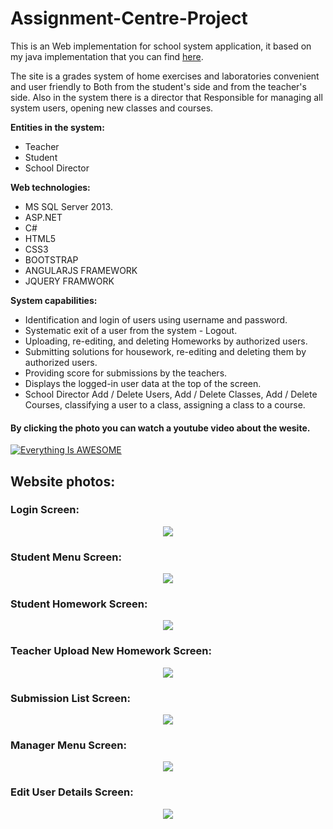 # Assignment-Centre-Project
This is an Web implementation for school system application, it based on my java implementation that you can find [here](https://github.com/ShaharAssenheim/School-System).

The site is a grades system of home exercises and laboratories convenient and user friendly to Both from the student's side and from the teacher's side. Also in the system there is a director that
Responsible for managing all system users, opening new classes and courses.

**Entities in the system:**
* Teacher
* Student
* School Director

**Web technologies:**
* MS SQL Server 2013.
* ASP.NET
* C#
* HTML5
* CSS3
* BOOTSTRAP
* ANGULARJS FRAMEWORK
* JQUERY FRAMWORK

**System capabilities:**
* Identification and login of users using username and password.
* Systematic exit of a user from the system - Logout.
* Uploading, re-editing, and deleting Homeworks by authorized users.
* Submitting solutions for housework, re-editing and deleting them by authorized users.
* Providing score for submissions by the teachers.
* Displays the logged-in user data at the top of the screen.
* School Director Add / Delete Users, Add / Delete Classes, Add / Delete Courses, classifying a user to a class, assigning a class to a course.

#### By clicking the photo you can watch a youtube video about the wesite. ####
[![Everything Is AWESOME](https://user-images.githubusercontent.com/31032862/56964902-bdfeba00-6b64-11e9-9375-d4d5d5c85777.png)](https://www.youtube.com/watch?v=GWYR993LUTU&t=2s "Assignment Centre Project")

## Website photos: ##

### Login Screen: ###
<p align="center"> 
<img src="https://user-images.githubusercontent.com/31032862/57078292-a9522b80-6cf6-11e9-98c3-4d0407c1c712.jpg">
</p>

### Student Menu Screen: ###
<p align="center"> 
<img src="https://user-images.githubusercontent.com/31032862/57078412-edddc700-6cf6-11e9-8b5e-f24eb6bf8590.jpg">
</p>

### Student Homework Screen: ###
<p align="center"> 
<img src="https://user-images.githubusercontent.com/31032862/57078534-1ebdfc00-6cf7-11e9-9870-5244c1e96feb.png">
</p>

### Teacher Upload New Homework Screen: ###
<p align="center"> 
<img src="https://user-images.githubusercontent.com/31032862/57078623-401ee800-6cf7-11e9-80c0-55061d0b37ac.png">
</p>

### Submission List Screen: ###
<p align="center"> 
<img src="https://user-images.githubusercontent.com/31032862/57078668-5af15c80-6cf7-11e9-8cac-a77d022653a2.png">
</p>

### Manager Menu Screen: ###
<p align="center"> 
<img src="https://user-images.githubusercontent.com/31032862/57078728-7ceadf00-6cf7-11e9-92f4-7b6fd9be5422.png">
</p>

### Edit User Details Screen: ###
<p align="center"> 
<img src="https://user-images.githubusercontent.com/31032862/57078790-99871700-6cf7-11e9-9746-658aa401f4b6.png">
</p>











